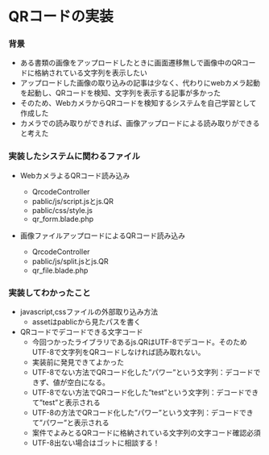# QRコードの実装

### 背景

- ある書類の画像をアップロードしたときに画面遷移無しで画像中のQRコードに格納されている文字列を表示したい
- アップロードした画像の取り込みの記事は少なく、代わりにwebカメラ起動を起動し、QRコードを検知、文字列を表示する記事が多かった
- そのため、WebカメラからQRコードを検知するシステムを自己学習として作成した
- カメラでの読み取りができれば、画像アップロードによる読み取りができると考えた

### 実装したシステムに関わるファイル

- WebカメラよるQRコード読み込み
  - QrcodeController
  - pablic/js/script.jsとjs.QR
  - pablic/css/style.js
  - qr_form.blade.php

- 画像ファイルアップロードによるQRコード読み込み
  - QrcodeController
  - pablic/js/split.jsとjs.QR
  - qr_file.blade.php

### 実装してわかったこと

- javascript,cssファイルの外部取り込み方法
  - assetはpablicから見たパスを書く
- QRコードでデコードできる文字コード
  - 今回つかったライブラリであるjs.QRはUTF-8でデコード。そのためUTF-8で文字列をQRコードしなければ読み取れない。
  - 実装前に発見できてよかった
  - UTF-8でない方法でQRコード化した”パワー”という文字列：デコードできず、値が空白になる。
  - UTF-8でない方法でQRコード化した”test”という文字列：デコードできて”test”と表示される
  - UTF-8の方法でQRコード化した”パワー”という文字列：デコードできて”パワー”と表示される
  - 案件でよみとるQRコードに格納されている文字列の文字コード確認必須
  - UTF-8出ない場合はゴットに相談する！
